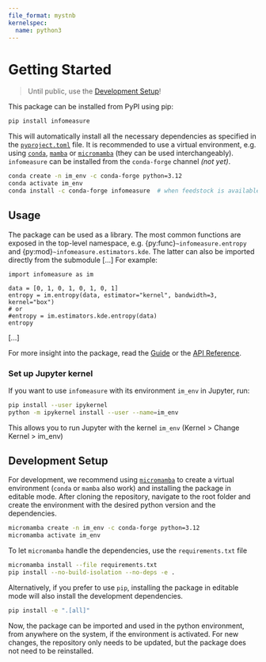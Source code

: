 ```yaml
---
file_format: mystnb
kernelspec:
  name: python3
---
```


# Getting Started

> Until public, use the [Development Setup](#development-setup)!

This package can be installed from PyPI using pip:

```bash
pip install infomeasure
```

This will automatically install all the necessary dependencies as specified in the
[`pyproject.toml`](https://github.com/cbueth/infomeasure/blob/main/pyproject.toml) file.
It is recommended to use a virtual environment, e.g. using
[`conda`](https://conda.io/projects/conda/en/latest),
[`mamba`](https://mamba.readthedocs.io/en/latest) or
[`micromamba`](https://mamba.readthedocs.io/en/latest/user_guide/micromamba.html)
(they can be used interchangeably).
`infomeasure` can be installed from the `conda-forge` channel _(not yet)_.

```bash
conda create -n im_env -c conda-forge python=3.12
conda activate im_env
conda install -c conda-forge infomeasure  # when feedstock is available
```

## Usage

The package can be used as a library.
The most common functions are exposed in the top-level namespace,
e.g. {py:func}`~infomeasure.entropy` and
{py:mod}`~infomeasure.estimators.kde`. The latter can also be imported directly from the
submodule
[...] For example:

```{code-cell}
import infomeasure as im

data = [0, 1, 0, 1, 0, 1, 0, 1]
entropy = im.entropy(data, estimator="kernel", bandwidth=3, kernel="box")
# or
#entropy = im.estimators.kde.entropy(data)
entropy
```

[...]

[//]: # (TODO: Also show MI and TE examples)

For more insight into the package, read the [Guide](guide/index.myst)
or the [API Reference](api/index.rst).


### Set up Jupyter kernel

If you want to use `infomeasure` with its environment `im_env` in Jupyter, run:

```bash
pip install --user ipykernel
python -m ipykernel install --user --name=im_env
```

This allows you to run Jupyter with the kernel `im_env` (Kernel > Change Kernel >
im_env)


## Development Setup

For development, we recommend using [`micromamba`](https://mamba.readthedocs.io/en/latest/user_guide/micromamba.html)
to create a virtual environment (`conda` or `mamba` also work)
and installing the package in editable mode.
After cloning the repository, navigate to the root folder and
create the environment with the desired python version and the dependencies.

```bash
micromamba create -n im_env -c conda-forge python=3.12
micromamba activate im_env
```

To let `micromamba` handle the dependencies, use the `requirements.txt` file

```bash
micromamba install --file requirements.txt
pip install --no-build-isolation --no-deps -e .
```

Alternatively, if you prefer to use `pip`, installing the package in editable mode will
also install the
development dependencies.

```bash
pip install -e ".[all]"
```

Now, the package can be imported and used in the python environment, from anywhere on
the system, if the environment is activated.
For new changes, the repository only needs to be updated, but the package does not need
to be reinstalled.

